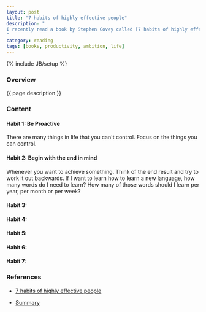 ```yaml
---
layout: post
title: "7 habits of highly effective people"
description: "
I recently read a book by Stephen Covey called [7 habits of highly effective people](https://www.amazon.ca/Habits-Highly-Effective-People-Powerful/dp/1451639619/ref=sr_1_1?s=books&ie=UTF8&qid=1462136808&sr=1-1&keywords=7+habits+of+highly+effective+people). In this post, I'll list the different things I learned form the book.
"
category: reading
tags: [books, productivity, ambition, life]
---
```

{% include JB/setup %}

<!-- Overview -->
<h3>Overview</h3>

{{ page.description }}



<!-- Content -->
<h3>Content</h3>


<!-- Habit 1: Be Proactive -->
<h4>Habit 1: Be Proactive</h4>

There are many things in life that you can't control. Focus on the things you can control.


<!-- Habit 2: Begin with the end in mind -->
<h4>Habit 2: Begin with the end in mind</h4>

Whenever you want to achieve something. Think of the end result and try to work it out backwards. If I want to learn how to learn a new language, how many words do I need to learn? How many of those words should I learn per year, per month or per week?



<h4>Habit 3:</h4>

<h4>Habit 4:</h4>

<h4>Habit 5:</h4>

<h4>Habit 6:</h4>

<h4>Habit 7:</h4>

<!-- References -->
<h3>References</h3>

- [7 habits of highly effective people](https://www.amazon.ca/Habits-Highly-Effective-People-Powerful/dp/1451639619/ref=sr_1_1?s=books&ie=UTF8&qid=1462136808&sr=1-1&keywords=7+habits+of+highly+effective+people)

- [Summary](https://www.youtube.com/watch?v=ktlTxC4QG8g&list=PLLgL26L3YTCM3HjKlBgbsm0GIo5y64kSi)